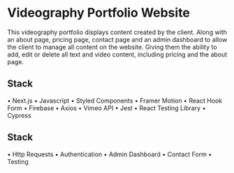 # Videography Portfolio Website

This videography portfolio displays content created by the client. Along with an about page, pricing page, contact page and an admin dashboard to allow the client to manage all content on the website. Giving them the ability to add, edit or delete all text and video content, including pricing and the about page.

## Stack

• Next.js
• Javascript
• Styled Components
• Framer Motion
• React Hook Form
• Firebase
• Axios
• Vimeo API
• Jest
• React Testing Library
• Cypress

## Stack

• Http Requests
• Authentication
• Admin Dashboard
• Contact Form
• Testing
